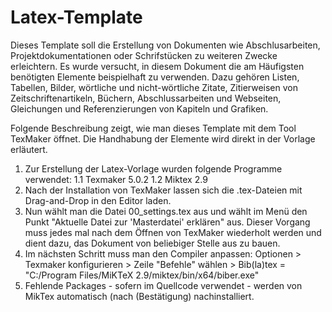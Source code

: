 # Latex-Template
Dieses Template soll die Erstellung von Dokumenten wie Abschlusarbeiten, Projektdokumentationen oder Schrifstücken zu weiteren Zwecke erleichtern.
Es wurde versucht, in diesem Dokument die am Häufigsten benötigten Elemente beispielhaft zu verwenden.
Dazu gehören Listen, Tabellen, Bilder, wörtliche und nicht-wörtliche Zitate, Zitierweisen von Zeitschriftenartikeln, Büchern, Abschlussarbeiten und Webseiten, Gleichungen und Referenzierungen von Kapiteln und Grafiken.

Folgende Beschreibung zeigt, wie man dieses Template mit dem Tool TexMaker öffnet. Die Handhabung der Elemente wird direkt in der Vorlage erläutert.

1.	Zur Erstellung der Latex-Vorlage wurden folgende Programme verwendet:
	1.1	Texmaker 5.0.2
	1.2	Miktex 2.9
2.	Nach der Installation von TexMaker lassen sich die .tex-Dateien mit Drag-and-Drop in den Editor laden.
3.	Nun wählt man die Datei 00_settings.tex aus und wählt im Menü den Punkt "Aktuelle Datei zur 'Masterdatei' erklären" aus.
	Dieser Vorgang muss jedes mal nach dem Öffnen von TexMaker wiederholt werden und dient dazu, das Dokument von beliebiger Stelle aus zu bauen.
4.	Im nächsten Schritt muss man den Compiler anpassen:
	Optionen > Texmaker konfigurieren > Zeile "Befehle" wählen > Bib(la)tex = "C:/Program Files/MiKTeX 2.9/miktex/bin/x64/biber.exe"
5. Fehlende Packages - sofern im Quellcode verwendet - werden von MikTex automatisch (nach (Bestätigung) nachinstalliert.
	